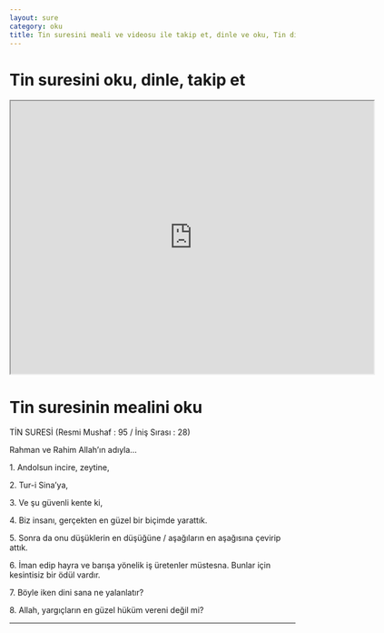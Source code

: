 ```yaml
---
layout: sure
category: oku
title: Tin suresini meali ve videosu ile takip et, dinle ve oku, Tin dinle, Tin meali.
---
```


<div class="container">
  <div class="row">
    <div class="col-lg-12">
      <h1>Tin suresini oku, dinle, takip et</h1>
      <div class="div-youtube-embed">
        <iframe width="640" height="480" src="https://www.youtube.com/embed/http://">frameborder="0" allowfullscreen></iframe>
      </div>
    </div>
  </div>

  <div class="row">
    <div class="col-lg-12">
      <h1>Tin suresinin mealini oku</h1>
      <div><p>TİN SURESİ (Resmi Mushaf : 95 / İniş Sırası : 28)</p><p>Rahman ve Rahim Allah’ın adıyla…</p><p></p><p></p><p>1. Andolsun incire, zeytine,</p><p></p><p></p><p>2. Tur-i Sina’ya,</p><p></p><p></p><p>3. Ve şu güvenli kente ki,</p><p></p><p></p><p>4. Biz insanı, gerçekten en güzel bir biçimde yarattık.</p><p></p><p></p><p>5. Sonra da onu düşüklerin en düşüğüne / aşağıların en aşağısına çevirip attık.</p><p></p><p></p><p>6. İman edip hayra ve barışa yönelik iş üretenler müstesna. Bunlar için kesintisiz bir ödül vardır.</p><p></p><p></p><p>7. Böyle iken dini sana ne yalanlatır?</p><p></p><p></p><p>8. Allah, yargıçların en güzel hüküm vereni değil mi?</p><p></p><p></p><p></p><p></p></div>
    </div>
  </div>
</div>
<hr />